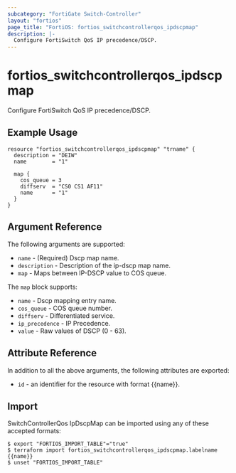 ```yaml
---
subcategory: "FortiGate Switch-Controller"
layout: "fortios"
page_title: "FortiOS: fortios_switchcontrollerqos_ipdscpmap"
description: |-
  Configure FortiSwitch QoS IP precedence/DSCP.
---
```


# fortios_switchcontrollerqos_ipdscpmap
Configure FortiSwitch QoS IP precedence/DSCP.

## Example Usage

```hcl
resource "fortios_switchcontrollerqos_ipdscpmap" "trname" {
  description = "DEIW"
  name        = "1"

  map {
    cos_queue = 3
    diffserv  = "CS0 CS1 AF11"
    name      = "1"
  }
}
```

## Argument Reference

The following arguments are supported:

* `name` - (Required) Dscp map name.
* `description` - Description of the ip-dscp map name.
* `map` - Maps between IP-DSCP value to COS queue.

The `map` block supports:

* `name` - Dscp mapping entry name.
* `cos_queue` - COS queue number.
* `diffserv` - Differentiated service.
* `ip_precedence` - IP Precedence.
* `value` - Raw values of DSCP (0 - 63).


## Attribute Reference

In addition to all the above arguments, the following attributes are exported:
* `id` - an identifier for the resource with format {{name}}.

## Import

SwitchControllerQos IpDscpMap can be imported using any of these accepted formats:
```
$ export "FORTIOS_IMPORT_TABLE"="true"
$ terraform import fortios_switchcontrollerqos_ipdscpmap.labelname {{name}}
$ unset "FORTIOS_IMPORT_TABLE"
```
